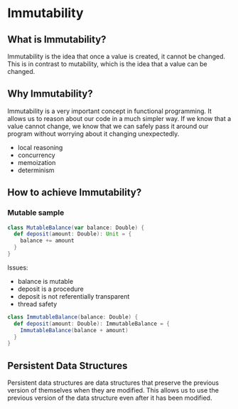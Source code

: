 # Immutability

## What is Immutability?

Immutability is the idea that once a value is created, it cannot be changed. This is in contrast to mutability, which is the idea that a value can be changed.

## Why Immutability?

Immutability is a very important concept in functional programming. It allows us to reason about our code in a much simpler way. If we know that a value cannot change, we know that we can safely pass it around our program without worrying about it changing unexpectedly.

* local reasoning
* concurrency
* memoization
* determinism

## How to achieve Immutability?


### Mutable sample
```scala
class MutableBalance(var balance: Double) {
  def deposit(amount: Double): Unit = {
    balance += amount
  }
}
```

Issues:

* balance is mutable
* deposit is a procedure
* deposit is not referentially transparent
* thread safety



```scala
class ImmutableBalance(balance: Double) {
  def deposit(amount: Double): ImmutableBalance = {
    ImmutableBalance(balance + amount)
  }
}
```



## Persistent Data Structures

Persistent data structures are data structures that preserve the previous version of themselves when they are modified. This allows us to use the previous version of the data structure even after it has been modified.









